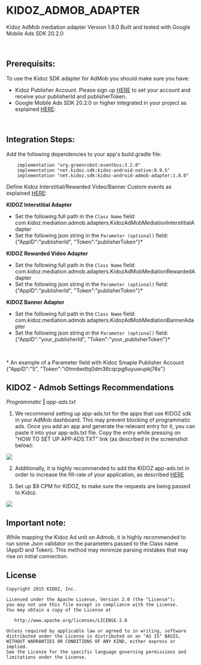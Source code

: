 




# KIDOZ_ADMOB_ADAPTER
Kidoz AdMob mediation adapter Version 1.8.0 
Built and tested with Google Mobile Ads SDK 20.2.0

</br>

## Prerequisits: ##
To use the Kidoz SDK adapter for AdMob you should make sure you have:
* Kidoz Publisher Account. Please sign up [HERE](http://accounts.kidoz.net/publishers/register?utm_source=&utm_content=&utm_campaign=&utm_medium=) to set your account and receive your publisherId and publisherToken.
* Google Mobile Ads SDK 20.2.0 or higher integrated in your project as explained [HERE](https://developers.google.com/admob/android/quick-start):

</br>

## Integration Steps: ##
Add the following dependencies to your app's build.gradle file:
```
    implementation "org.greenrobot:eventbus:3.2.0"
    implementation "net.kidoz.sdk:kidoz-android-native:8.9.5"
    implementation "net.kidoz.sdk:kidoz-android-admob-adapter:1.8.0"
```

Define Kidoz Interstitial/Rewarded Video/Banner Custom events as explained [HERE](https://support.google.com/admob/answer/3083407):
 
**KIDOZ Interstitial Adapter**
* Set the following full path in the `Class Name` field: </br>
com.kidoz.mediation.admob.adapters.KidozAdMobMediationInterstitialAdapter
* Set the following json string in the `Parameter (optional)` field: </br>
{"AppID":"publisherId", "Token":"publisherToken"}*

**KIDOZ Rewarded Video Adapter**
* Set the following full path in the `Class Name` field: </br>
com.kidoz.mediation.admob.adapters.KidozAdMobMediationRewardedAdapter
* Set the following json string in the `Parameter (optional)` field: </br>
{"AppID":"publisherId", "Token":"publisherToken"}*

**KIDOZ Banner Adapter**
* Set the following full path in the `Class Name` field: </br>
com.kidoz.mediation.admob.adapters.KidozAdMobMediationBannerAdapter
* Set the following json string in the `Parameter (optional)` field: </br>
{"AppID":"your_publisherId", "Token":"your_publisherToken"}*
</br>

\* An example of a Parameter field with Kidoz Smaple Publisher Account {"AppID":"5", "Token":"i0tnrdwdtq0dm36cqcpg6uyuwupkj76s"}


## KIDOZ - Admob Settings Recommendations ##

_Programmatic_ **|** _app-ads.txt_

1. We recommend setting up app-ads.txt for the apps that use KIDOZ sdk in your AdMob dashboard. This may prevent blocking of programmatic ads.
Once you add an app and generate the relevant entry for it, you can paste it into your app-ads.txt file. Copy the entry while pressing on "HOW TO SET UP APP-ADS.TXT" link (as described in the screenshot below):

<p align="left">
  <img src="https://cdn.kidoz.net/new/sdk/GITHUB_GRAPHICS/KIDOZ_SDK_Documentaions/admob_app_ads_txt2.png" />
</p>

2. Additionally, it is highly recommended to add the KIDOZ app-ads.txt in order to increase the fill-rate of your application, as described [HERE](https://kidoz.net/introappadstext)

3. Set up $9 CPM for KIDOZ, to make sure the requests are being passed to Kidoz.

<p align="left">
  <img src="https://cdn.kidoz.net/new/sdk/GITHUB_GRAPHICS/KIDOZ_SDK_Documentaions/admob_adsources_waterfall.png" />
</p>

## Important note: ##
While mapping the Kidoz Ad unit on Admob, it is highly recommended to run some Json validator on the parameters passed to the Class name (AppID and Token). This method may minimize parsing mistakes that may rise on initial connection.


License
--------

    Copyright 2015 KIDOZ, Inc.

    Licensed under the Apache License, Version 2.0 (the "License");
    you may not use this file except in compliance with the License.
    You may obtain a copy of the License at

       http://www.apache.org/licenses/LICENSE-2.0

    Unless required by applicable law or agreed to in writing, software
    distributed under the License is distributed on an "AS IS" BASIS,
    WITHOUT WARRANTIES OR CONDITIONS OF ANY KIND, either express or implied.
    See the License for the specific language governing permissions and
    limitations under the License.

